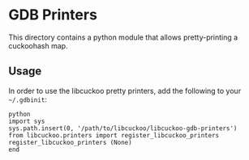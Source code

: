 # GDB Printers

This directory contains a python module that allows pretty-printing a
cuckoohash map.

## Usage

In order to use the libcuckoo pretty printers, add the following to your
`~/.gdbinit`:

```
python
import sys
sys.path.insert(0, '/path/to/libcuckoo/libcuckoo-gdb-printers')
from libcuckoo.printers import register_libcuckoo_printers
register_libcuckoo_printers (None)
end
```
